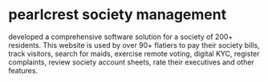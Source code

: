 # pearlcrest society management
developed a comprehensive software solution for a society of 200+ residents. This website is used by over 90+ flatiers to pay their society bills, track visitors, search for maids, exercise remote voting, digital KYC, register complaints, review society account sheets, rate their executives and other features.

